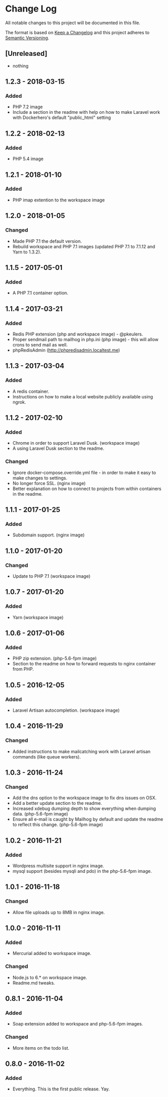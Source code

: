 # Change Log

All notable changes to this project will be documented in this file.

The format is based on [Keep a Changelog](http://keepachangelog.com/) and this project adheres to [Semantic Versioning](http://semver.org/).

## [Unreleased]

- nothing

## 1.2.3 - 2018-03-15

### Added

- PHP 7.2 image
- Include a section in the readme with help on how to make Laravel work with Dockerhero's default "public_html" setting

## 1.2.2 - 2018-02-13

### Added

- PHP 5.4 image

## 1.2.1 - 2018-01-10

### Added

- PHP imap extention to the workspace image

## 1.2.0 - 2018-01-05

### Changed

- Made PHP 7.1 the default version.
- Rebuild workspace and PHP 7.1 images (updated PHP 7.1 to 7.1.12 and Yarn to 1.3.2).

## 1.1.5 - 2017-05-01

### Added

- A PHP 7.1 container option.

## 1.1.4 - 2017-03-21

### Added

- Redis PHP extension (php and workspace image) - @pkeulers.
- Proper sendmail path to mailhog in php.ini (php image) - this will allow crons to send mail as well.
- phpRedisAdmin (<http://phpredisadmin.localtest.me>)

## 1.1.3 - 2017-03-04

### Added

- A redis container.
- Instructions on how to make a local website publicly available using ngrok.

## 1.1.2 - 2017-02-10

### Added

- Chrome in order to support Laravel Dusk. (workspace image)
- A using Laravel Dusk section to the readme.

### Changed

- Ignore docker-compose.override.yml file - in order to make it easy to make changes to settings.
- No longer force SSL. (nginx image)
- Better explanation on how to connect to projects from within containers in the readme.

## 1.1.1 - 2017-01-25

### Added

- Subdomain support. (nginx image)

## 1.1.0 - 2017-01-20

### Changed

- Update to PHP 7.1 (workspace image)

## 1.0.7 - 2017-01-20

### Added

- Yarn (workspace image)

## 1.0.6 - 2017-01-06

### Added

- PHP zip extension. (php-5.6-fpm image)
- Section to the readme on how to forward requests to nginx container from PHP.

## 1.0.5 - 2016-12-05

### Added

- Laravel Artisan autocompletion. (workspace image)

## 1.0.4 - 2016-11-29

### Changed

- Added instructions to make mailcatching work with Laravel artisan commands (like queue workers).

## 1.0.3 - 2016-11-24

### Changed

- Add the dns option to the workspace image to fix dns issues on OSX.
- Add a better update section to the readme.
- Increased xdebug dumping depth to show everything when dumping data. (php-5.6-fpm image)
- Ensure all e-mail is caught by Mailhog by default and update the readme to reflect this change. (php-5.6-fpm image)

## 1.0.2 - 2016-11-21

### Added

- Wordpress multisite support in nginx image.
- mysql support (besides mysqli and pdo) in the php-5.6-fpm image.

## 1.0.1 - 2016-11-18

### Changed

- Allow file uploads up to 8MB in nginx image.

## 1.0.0 - 2016-11-11

### Added

- Mercurial added to workspace image.

### Changed

- Node.js to 6.* on workspace image.
- Readme.md tweaks.

## 0.8.1 - 2016-11-04

### Added

- Soap extension added to workspace and php-5.6-fpm images.

### Changed

- More items on the todo list.

## 0.8.0 - 2016-11-02

### Added

- Everything. This is the first public release. Yay.
